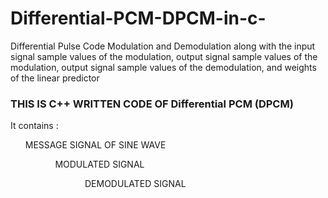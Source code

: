 # Differential-PCM-DPCM-in-c-
Differential Pulse Code Modulation and Demodulation along with the input signal sample values of the modulation, output signal sample values of the modulation, output signal sample values of the demodulation, and weights of the linear predictor



<h3> THIS IS C++ WRITTEN CODE OF  Differential PCM (DPCM) </h3>

It contains :
<ul> MESSAGE SIGNAL OF SINE WAVE <ul>
<ul> MODULATED SIGNAL <ul>
<ul> DEMODULATED SIGNAL <ul>
